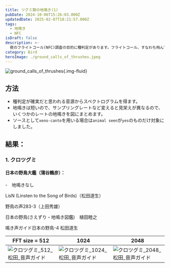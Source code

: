 ```yaml
---
title: ツグミ類の地鳴き(1)
pubDate: 2024-10-06T15:26:03.000Z
updatedDate: 2025-02-07T18:21:57.000Z
tags:
  - 地鳴き
  - NFC
isDraft: false
description: >-
  夜のフライトコール(NFC)調査の目的に種判定があります。フライトコール、すなわち飛んでいる時の地鳴きと、いわゆる（止まっている時の）地鳴きと日本さんの鳥でどこまで同じか検証された研究はないと思います。それを前提として、現在入手できるのは止まっている時に発した地鳴きだろうと思われるので、この声の特徴を調べてみたいと思います。今回はツグミ類の1回目です。
category: Bird
heroImage: ./ground_calls_of_thrushes.jpeg
---
```




![ground_calls_of_thrushes](https://object-storage.tyo2.conoha.io/v1/nc_938a9d00d6004f1390c354d4a15ef25b/blog-astro-assets/blog-images/F1F696FD99C64830B5860BC209CFFD0B/ground_calls_of_thrushes.jpeg){.img-fluid}

## 方法

- 種判定が確実だと思われる音源からスペクトログラムを得ます。
- 地鳴きは短いので、サンプリングレートなど変えると見栄えが異なるので、いくつかのレートの地鳴きを図にまとめます。
- ソースとして`xeno-canto`を用いる場合は`animal seen`が`yes`のものだけ対象にしました。

## 結果：

### 1. クロツグミ

#### 日本の野鳥大鑑（蒲谷鶴彦）：

-　地鳴きなし

LisN (Linsten to the Song of Birds)（松田道生）



野鳥の声283-3（上田秀雄）



日本の野鳥(さえずり・地鳴き図鑑)　植田睦之

鳴き声ガイド日本の野鳥-4  松田道生

| FFT size = 512                                               | 1024                                                         | 2048                                                         |
| ------------------------------------------------------------ | ------------------------------------------------------------ | ------------------------------------------------------------ |
| ![クロツグミ_512_松田_音声ガイド](https://object-storage.tyo2.conoha.io/v1/nc_938a9d00d6004f1390c354d4a15ef25b/blog-astro-assets/blog-images/F1F696FD99C64830B5860BC209CFFD0B/クロツグミ_512_松田_音声ガイドx1200.png) | ![クロツグミ_1024_松田_音声ガイド](https://object-storage.tyo2.conoha.io/v1/nc_938a9d00d6004f1390c354d4a15ef25b/blog-astro-assets/blog-images/F1F696FD99C64830B5860BC209CFFD0B/クロツグミ_1024_松田_音声ガイドx1200.png) | ![クロツグミ_2048_松田_音声ガイド](https://object-storage.tyo2.conoha.io/v1/nc_938a9d00d6004f1390c354d4a15ef25b/blog-astro-assets/blog-images/F1F696FD99C64830B5860BC209CFFD0B/クロツグミ_2048_松田_音声ガイドx1200.png) |

